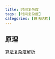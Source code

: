 ```yaml
---
title: 时间复杂度
tags: [时间复杂度]
categories: [算法结构]
---
```


## 原理
[算法复杂度解析](https://jingyan.baidu.com/article/c85b7a64352a0f403aac954e.html)


